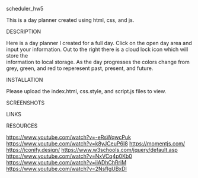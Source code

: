 scheduler_hw5
 
 This is a day planner created using html, css, and js.
 
 DESCRIPTION
 
 Here is a day planner I created for a full day. Click on the open day area and input your information. Out to the right there is a cloud lock icon which will store the     
 information to local storage. As the day progresses the colors change from grey, green, and red to reperesent past, present, and future. 
 
 INSTALLATION
 
 Please upload the index.html, css.style, and script.js files to view.
 
 SCREENSHOTS
 
 
 
 
 
 
 
 
 LINKS
 
 
 
 RESOURCES
 
 https://www.youtube.com/watch?v=-eRsWqwcPuk
 https://www.youtube.com/watch?v=k8yJCeuP6I8
 https://momentjs.com/
 https://iconify.design/
 https://www.w3schools.com/jquery/default.asp
 https://www.youtube.com/watch?v=NxVCq4p0Kb0
 https://www.youtube.com/watch?v=iiADhChRriM
 https://www.youtube.com/watch?v=2NsfIgUBxDI
 
